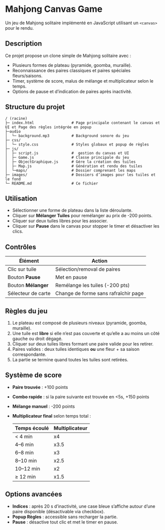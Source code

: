 # Mahjong Canvas Game

Un jeu de Mahjong solitaire implémenté en JavaScript utilisant un `<canvas>` pour le rendu.


## Description

Ce projet propose un clone simple de Mahjong solitaire avec :

* Plusieurs formes de plateau (pyramide, goomba, muraille).
* Reconnaissance des paires classiques et paires spéciales fleurs/saisons.
* Timer, système de score, malus de mélange et multiplicateur selon le temps.
* Options de pause et d’indication de paires après inactivité.



## Structure du projet

```
/ (racine)
├─ index.html                 # Page principale contenant le canvas et UI et Page des règles intégrée en popup
├─audio
│  └─ background.mp3          # Background sonore du jeu 
├─ css/
│  └─ style.css               # Styles globaux et popup de règles
├─ js/
│  ├─ script.js               #  gestion du canvas et UI
│  ├─ Game.js                 # Classe principale du jeu
│  ├─ ObjectGraphique.js      # Gére la création des tuiles
│  ├─ Map.js                  # Génération et rendu des tuiles
│  └─maps/                    # Dossier comprenant les maps
├─ images/                    # Dossiers d’images pour les tuiles et le fond
└─ README.md                  # Ce fichier
```

## Utilisation

* Sélectionner une forme de plateau dans la liste déroulante.
* Cliquer sur **Mélanger Tuiles** pour remélanger au prix de -200 points.
* Cliquer sur deux tuiles libres pour les associer.
* Cliquer sur **Pause** dans le canvas pour stopper le timer et désactiver les clics.

## Contrôles

| Élément             | Action                               |
| ------------------- | ------------------------------------ |
| Clic sur tuile      | Sélection/removal de paires          |
| Bouton **Pause**    | Met en pause          |
| Bouton **Mélanger** | Remélange les tuiles (-200 pts)      |
| Sélecteur de carte  | Change de forme sans rafraîchir page |

## Règles du jeu

1. Le plateau est composé de plusieurs niveaux (pyramide, goomba, muraille).
2. Une tuile est **libre** si elle n’est pas couverte et qu’elle a au moins un côté gauche ou droit dégagé.
3. Cliquer sur deux tuiles libres formant une paire valide pour les retirer.
4. Paires valides : deux tuiles identiques **ou** une fleur + sa saison correspondante.
5. La partie se termine quand toutes les tuiles sont retirées.

## Système de score

* **Paire trouvée** : +100 points
* **Combo rapide** : si la paire suivante est trouvée en <5s, +150 points
* **Mélange manuel** : -200 points
* **Multiplicateur final** selon temps total :

  | Temps écoulé | Multiplicateur |
  | ------------ | -------------- |
  | < 4 min      | x4             |
  | 4–6 min      | x3.5           |
  | 6–8 min      | x3             |
  | 8–10 min     | x2.5           |
  | 10–12 min    | x2             |
  | ≥ 12 min     | x1.5           |

## Options avancées

* **Indices** : après 20 s d’inactivité, une case bleue s’affiche autour d’une paire disponible (désactivable via checkbox).
* **Popup Règles** : accessible sans recharger la partie.
* **Pause** : désactive tout clic et met le timer en pause.


